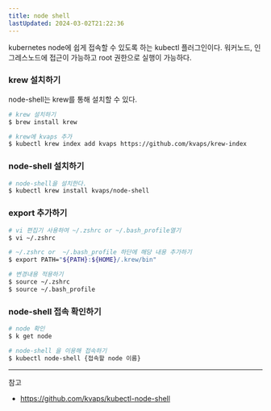 ```yaml
---
title: node shell
lastUpdated: 2024-03-02T21:22:36
---
```


kubernetes node에 쉽게 접속할 수 있도록 하는 kubectl 플러그인이다. 워커노드, 인그레스노드에 접근이 가능하고 root 권한으로 실행이 가능하다. 

### krew 설치하기

node-shell는 krew를 통해 설치할 수 있다.

```bash
# krew 설치하기
$ brew install krew

# krew에 kvaps 추가
$ kubectl krew index add kvaps https://github.com/kvaps/krew-index
```

### node-shell 설치하기

```bash
# node-shell을 설치한다.
$ kubectl krew install kvaps/node-shell
```

### export 추가하기

```bash
# vi 편집기 사용하여 ~/.zshrc or ~/.bash_profile열기 
$ vi ~/.zshrc

# ~/.zshrc or  ~/.bash_profile 하단에 해당 내용 추가하기
$ export PATH="${PATH}:${HOME}/.krew/bin"

# 변경내용 적용하기
$ source ~/.zshrc
$ source ~/.bash_profile
```

### node-shell 접속 확인하기

```bash
# node 확인
$ k get node

# node-shell 을 이용해 접속하기 
$ kubectl node-shell {접속할 node 이름}
```

---
참고
- https://github.com/kvaps/kubectl-node-shell



